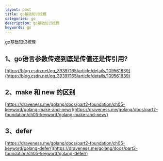 ```yaml
---
layout: post
title: go基础知识梳理
categories: go
description: go基础知识梳理
keywords: go
---
```


go基础知识梳理

## 1、go语言参数传递到底是传值还是传引用?
[https://blog.csdn.net/qq_39397165/article/details/109561839](https://blog.csdn.net/qq_39397165/article/details/109561839)

## 2、make 和 new 的区别
[https://draveness.me/golang/docs/part2-foundation/ch05-keyword/golang-make-and-new/](https://draveness.me/golang/docs/part2-foundation/ch05-keyword/golang-make-and-new/)

## 3、defer
[https://draveness.me/golang/docs/part2-foundation/ch05-keyword/golang-defer/](https://draveness.me/golang/docs/part2-foundation/ch05-keyword/golang-defer/)







